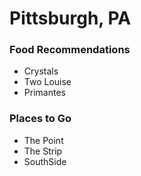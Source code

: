 # Pittsburgh, PA        

### Food Recommendations
- Crystals
- Two Louise
- Primantes

### Places to Go
- The Point
- The Strip
- SouthSide